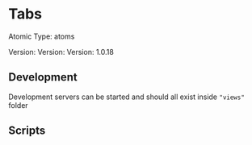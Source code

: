 # Tabs

Atomic Type: atoms

Version: Version: Version: 1.0.18





## Development

Development servers can be started and should all exist inside `"views"` folder

## Scripts
